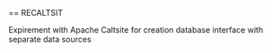 == RECALTSIT

Expirement with Apache Caltsite for creation database interface with separate data sources